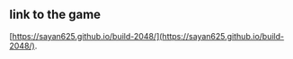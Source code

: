 ## link to the game

[https://sayan625.github.io/build-2048/](https://sayan625.github.io/build-2048/).
